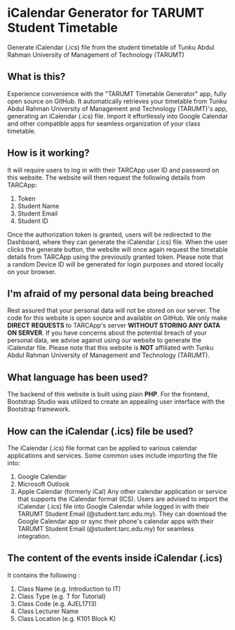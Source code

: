 # iCalendar Generator for TARUMT Student Timetable
Generate iCalendar (.ics) file from the student timetable of Tunku Abdul Rahman University of Management of Technology (TARUMT)

## What is this?
Experience convenience with the "TARUMT Timetable Generator" app, fully open source on GitHub. It automatically retrieves your timetable from Tunku Abdul Rahman University of Management and Technology (TARUMT)'s app, generating an iCalendar (.ics) file. Import it effortlessly into Google Calendar and other compatible apps for seamless organization of your class timetable.

## How is it working?
It will require users to log in with their TARCApp user ID and password on this website. The website will then request the following details from TARCApp:
1. Token
2. Student Name
3. Student Email
4. Student ID

Once the authorization token is granted, users will be redirected to the Dashboard, where they can generate the iCalendar (.ics) file. When the user clicks the generate button, the website will once again request the timetable details from TARCApp using the previously granted token. Please note that a random Device ID will be generated for login purposes and stored locally on your browser.

## I'm afraid of my personal data being breached
Rest assured that your personal data will not be stored on our server. The code for this website is open source and available on GitHub. We only make **DIRECT REQUESTS** to TARCApp's server **WITHOUT STORING ANY DATA ON SERVER**. If you have concerns about the potential breach of your personal data, we advise against using our website to generate the iCalendar file. Please note that this website is **NOT** affiliated with Tunku Abdul Rahman University of Management and Technology (TARUMT).

## What language has been used?
The backend of this website is built using plain **PHP**.
For the frontend, Bootstrap Studio was utilized to create an appealing user interface with the Bootstrap framework.

## How can the iCalendar (.ics) file be used?
The iCalendar (.ics) file format can be applied to various calendar applications and services. Some common uses include importing the file into:
1. Google Calendar
2. Microsoft Outlook
3. Apple Calendar (formerly iCal)
Any other calendar application or service that supports the iCalendar format (ICS). 
Users are advised to import the iCalendar (.ics) file into Google Calendar while logged in with their TARUMT Student Email (@student.tarc.edu.my). They can download the Google Calendar app or sync their phone's calendar apps with their TARUMT Student Email (@student.tarc.edu.my) for seamless integration.

## The content of the events inside iCalendar (.ics)
It contains the following :
1. Class Name (e.g. Introduction to IT)
2. Class Type (e.g. T for Tutorial)
3. Class Code (e.g. AJEL1713)
4. Class Lecturer Name
5. Class Location (e.g. K101 Block K)
